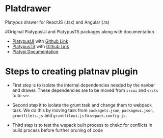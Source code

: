 # Platdrawer
Platypus drawer for ReactJS (.tsx) and Angular (.ts)

#Original PlatypusUI and PlatypusTS packages along with documentation.

+ [PlatypusUI](https://www.npmjs.com/package/platypusui) with [Github Link](https://github.com/Platypi/platypusui)
+ [PlatypusTS](https://www.npmjs.com/package/platypus) with [Github Link](https://github.com/Platypi/platypusts)
+ [Platypi Documentation](http://platypusts.com/docs/api)

# Steps to creating platnav plugin

+ First step is to isolate the internal dependencies needed by the navbar and drawer. These dependencies are to be moved from `srcui` and `srcts` to to `src`. 
    
+ Second step it to isolate the grunt task and change them to webpack task. We do this by moving task from `packagets.json`, `packageui.json`, `gruntfilets.js` and `gruntfileui.js` to `wepack.config.js`.
    
+ Third step is to test the wepack built process to chekc for conflicts in build process before further pruning of code

